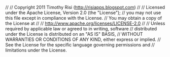 // 
//  Copyright 2011 Timothy Risi (http://risiapps.blogspot.com)
// 
//    Licensed under the Apache License, Version 2.0 (the "License");
//    you may not use this file except in compliance with the License.
//    You may obtain a copy of the License at
// 
//        http://www.apache.org/licenses/LICENSE-2.0
// 
//    Unless required by applicable law or agreed to in writing, software
//    distributed under the License is distributed on an "AS IS" BASIS,
//    WITHOUT WARRANTIES OR CONDITIONS OF ANY KIND, either express or implied.
//    See the License for the specific language governing permissions and
//    limitations under the License.